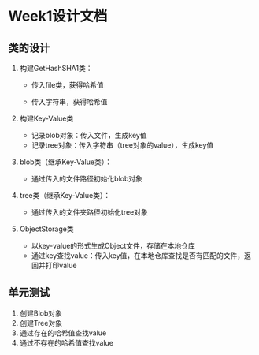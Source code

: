 # Week1设计文档

## 类的设计

1. 构建GetHashSHA1类：

    - 传入file类，获得哈希值

    - 传入字符串，获得哈希值

2. 构建Key-Value类
    - 记录blob对象：传入文件，生成key值
    - 记录tree对象：传入字符串（tree对象的value），生成key值

3. blob类（继承Key-Value类）：
    - 通过传入的文件路径初始化blob对象
4. tree类（继承Key-Value类）：
    - 通过传入的文件夹路径初始化tree对象
5. ObjectStorage类
    - 以key-value的形式生成Object文件，存储在本地仓库
    - 通过key查找value：传入key值，在本地仓库查找是否有匹配的文件，返回并打印value

## 单元测试

1. 创建Blob对象
2. 创建Tree对象
3. 通过存在的哈希值查找value
4. 通过不存在的哈希值查找value